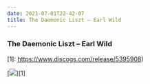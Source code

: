 ```yaml
---
date: 2021-07-01T22-42-07
title: The Daemonic Liszt – Earl Wild
---
```

### The Daemonic Liszt – Earl Wild
[1]: https://www.discogs.com/release/5395908)

[![](https://img.discogs.com/TNuD7Dk5hqBCzWZPUzoRL8AVcOQ=/fit-in/600x607/filters:strip_icc():format(jpeg):mode_rgb():quality(90)/discogs-images/R-5395908-1625324525-9065.jpeg.jpg)][1]
